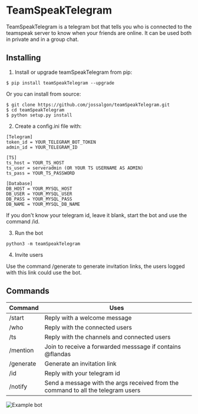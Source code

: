# TeamSpeakTelegram
TeamSpeakTelegram is a telegram bot that tells you who is connected to the teamspeak server to know when your friends are online. It can be used both in private and in a group chat.


## Installing
1. Install or upgrade teamSpeakTelegram from pip:
  ```
  $ pip install teamSpeakTelegram --upgrade
  ```
Or you can install from source:
  ```
  $ git clone https://github.com/jossalgon/teamSpeakTelegram.git
  $ cd teamSpeakTelegram
  $ python setup.py install
  ```

2. Create a config.ini file with:
  ```
  [Telegram]
  token_id = YOUR_TELEGRAM_BOT_TOKEN
  admin_id = YOUR_TELEGRAM_ID
  
  [TS]
  ts_host = YOUR_TS_HOST
  ts_user = serveradmin (OR YOUR TS USERNAME AS ADMIN)
  ts_pass = YOUR_TS_PASSWORD
  
  [Database]
  DB_HOST = YOUR_MYSQL_HOST
  DB_USER = YOUR_MYSQL_USER
  DB_PASS = YOUR_MYSQL_PASS
  DB_NAME = YOUR_MYSQL_DB_NAME
  ```
If you don't know your telegram id, leave it blank, start the bot and use the command /id.

3. Run the bot
  ```
  python3 -m teamSpeakTelegram
  ```

4. Invite users

  Use the command /generate to generate invitation links, the users logged with this link could use the bot.


## Commands
Command | Uses
------- | -----
/start | Reply with a welcome message
/who | Reply with the connected users
/ts | Reply with the channels and connected users
/mention | Join to receive a forwarded messsage if contains @flandas
/generate | Generate an invitation link
/id | Reply with your telegram id
/notify | Send a message with the args received from the command to all the telegram users


![Example bot](http://imgur.com/lkx8Mqn.jpg)

